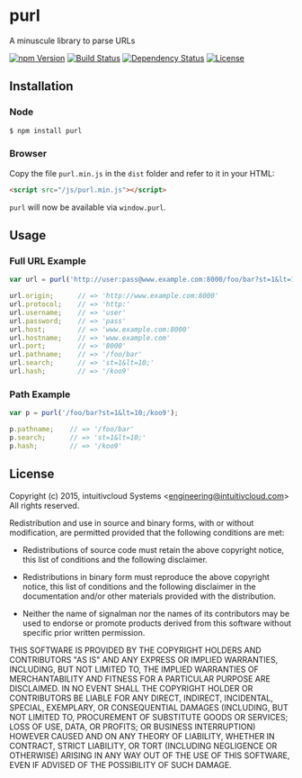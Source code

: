 # purl
A minuscule library to parse URLs

[![npm Version](https://img.shields.io/npm/v/purl.svg)](https://www.npmjs.com/package/purl)
[![Build Status](https://travis-ci.org/intuitivcloud/purl.svg)](https://travis-ci.org/intuitivcloud/purl)
[![Dependency Status](https://david-dm.org/intuitivcloud/purl.svg)](https://david-dm.org/intuitivcloud/purl)
[![License](https://img.shields.io/badge/license-New%20BSD-blue.svg)](https://github.com/intuitivcloud/purl)

## Installation

### Node

```bash
$ npm install purl
```

### Browser

Copy the file `purl.min.js` in the `dist` folder and refer to it in your HTML:

```html
<script src="/js/purl.min.js"></script>
```

`purl` will now be available via `window.purl`.

## Usage

### Full URL Example

```js
var url = purl('http://user:pass@www.example.com:8000/foo/bar?st=1&lt=10;#/koo9');

url.origin;      // => 'http://www.example.com:8000'
url.protocol;    // => 'http:'
url.username;    // => 'user'
url.password;    // => 'pass'
url.host;        // => 'www.example.com:8000'
url.hostname;    // => 'www.example.com'
url.port;        // => '8000'
url.pathname;    // => '/foo/bar'
url.search;      // => 'st=1&lt=10;'
url.hash;        // => '/koo9'
```

### Path Example

```js
var p = purl('/foo/bar?st=1&lt=10;/koo9');

p.pathname;    // => '/foo/bar'
p.search;      // => 'st=1&lt=10;'
p.hash;        // => '/koo9'
```

## License

Copyright (c) 2015, intuitivcloud Systems &lt;engineering@intuitivcloud.com&gt;    
All rights reserved.

Redistribution and use in source and binary forms, with or without
modification, are permitted provided that the following conditions are met:

* Redistributions of source code must retain the above copyright notice, this
  list of conditions and the following disclaimer.

* Redistributions in binary form must reproduce the above copyright notice,
  this list of conditions and the following disclaimer in the documentation
  and/or other materials provided with the distribution.

* Neither the name of signalman nor the names of its
  contributors may be used to endorse or promote products derived from
  this software without specific prior written permission.

THIS SOFTWARE IS PROVIDED BY THE COPYRIGHT HOLDERS AND CONTRIBUTORS "AS IS"
AND ANY EXPRESS OR IMPLIED WARRANTIES, INCLUDING, BUT NOT LIMITED TO, THE
IMPLIED WARRANTIES OF MERCHANTABILITY AND FITNESS FOR A PARTICULAR PURPOSE ARE
DISCLAIMED. IN NO EVENT SHALL THE COPYRIGHT HOLDER OR CONTRIBUTORS BE LIABLE
FOR ANY DIRECT, INDIRECT, INCIDENTAL, SPECIAL, EXEMPLARY, OR CONSEQUENTIAL
DAMAGES (INCLUDING, BUT NOT LIMITED TO, PROCUREMENT OF SUBSTITUTE GOODS OR
SERVICES; LOSS OF USE, DATA, OR PROFITS; OR BUSINESS INTERRUPTION) HOWEVER
CAUSED AND ON ANY THEORY OF LIABILITY, WHETHER IN CONTRACT, STRICT LIABILITY,
OR TORT (INCLUDING NEGLIGENCE OR OTHERWISE) ARISING IN ANY WAY OUT OF THE USE
OF THIS SOFTWARE, EVEN IF ADVISED OF THE POSSIBILITY OF SUCH DAMAGE.

